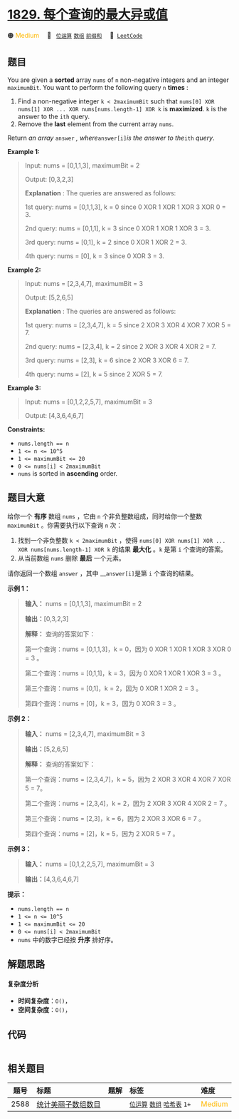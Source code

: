 # [1829. 每个查询的最大异或值](https://leetcode.com/problems/maximum-xor-for-each-query)

🟠 <font color=#ffb800>Medium</font>&emsp; 🔖&ensp; [`位运算`](/leetcode/outline/tag/bit-manipulation.md) [`数组`](/leetcode/outline/tag/array.md) [`前缀和`](/leetcode/outline/tag/prefix-sum.md)&emsp; 🔗&ensp;[`LeetCode`](https://leetcode.com/problems/maximum-xor-for-each-query)


## 题目

You are given a **sorted** array `nums` of `n` non-negative integers and an
integer `maximumBit`. You want to perform the following query `n` **times** :

  1. Find a non-negative integer `k < 2maximumBit` such that `nums[0] XOR nums[1] XOR ... XOR nums[nums.length-1] XOR k` is **maximized**. `k` is the answer to the `ith` query.
  2. Remove the **last** element from the current array `nums`.

Return _an array_ `answer` _, where_`answer[i]`_is the answer to the_`ith`
_query_.



**Example 1:**

> Input: nums = [0,1,1,3], maximumBit = 2
> 
> Output: [0,3,2,3]
> 
> **Explanation** : The queries are answered as follows:
> 
> 1st query: nums = [0,1,1,3], k = 0 since 0 XOR 1 XOR 1 XOR 3 XOR 0 = 3.
> 
> 2nd query: nums = [0,1,1], k = 3 since 0 XOR 1 XOR 1 XOR 3 = 3.
> 
> 3rd query: nums = [0,1], k = 2 since 0 XOR 1 XOR 2 = 3.
> 
> 4th query: nums = [0], k = 3 since 0 XOR 3 = 3.

**Example 2:**

> Input: nums = [2,3,4,7], maximumBit = 3
> 
> Output: [5,2,6,5]
> 
> **Explanation** : The queries are answered as follows:
> 
> 1st query: nums = [2,3,4,7], k = 5 since 2 XOR 3 XOR 4 XOR 7 XOR 5 = 7.
> 
> 2nd query: nums = [2,3,4], k = 2 since 2 XOR 3 XOR 4 XOR 2 = 7.
> 
> 3rd query: nums = [2,3], k = 6 since 2 XOR 3 XOR 6 = 7.
> 
> 4th query: nums = [2], k = 5 since 2 XOR 5 = 7.

**Example 3:**

> Input: nums = [0,1,2,2,5,7], maximumBit = 3
> 
> Output: [4,3,6,4,6,7]

**Constraints:**

  * `nums.length == n`
  * `1 <= n <= 10^5`
  * `1 <= maximumBit <= 20`
  * `0 <= nums[i] < 2maximumBit`
  * `nums`​​​ is sorted in **ascending** order.


## 题目大意

给你一个 **有序** 数组 `nums` ，它由 `n` 个非负整数组成，同时给你一个整数 `maximumBit` 。你需要执行以下查询 `n` 次：

  1. 找到一个非负整数 `k < 2maximumBit` ，使得 `nums[0] XOR nums[1] XOR ... XOR nums[nums.length-1] XOR k` 的结果 **最大化** 。`k` 是第 `i` 个查询的答案。
  2. 从当前数组 `nums` 删除 **最后** 一个元素。

请你返回一个数组 `answer` ，其中 __`answer[i]`是第 `i` 个查询的结果。

**示例 1：**

> 
> 
> 
> 
> 
> **输入：** nums = [0,1,1,3], maximumBit = 2
> 
> **输出：**[0,3,2,3]
> 
> **解释：** 查询的答案如下：
> 
> 第一个查询：nums = [0,1,1,3]，k = 0，因为 0 XOR 1 XOR 1 XOR 3 XOR 0 = 3 。
> 
> 第二个查询：nums = [0,1,1]，k = 3，因为 0 XOR 1 XOR 1 XOR 3 = 3 。
> 
> 第三个查询：nums = [0,1]，k = 2，因为 0 XOR 1 XOR 2 = 3 。
> 
> 第四个查询：nums = [0]，k = 3，因为 0 XOR 3 = 3 。
> 
> 

**示例 2：**

> 
> 
> 
> 
> 
> **输入：** nums = [2,3,4,7], maximumBit = 3
> 
> **输出：**[5,2,6,5]
> 
> **解释：** 查询的答案如下：
> 
> 第一个查询：nums = [2,3,4,7]，k = 5，因为 2 XOR 3 XOR 4 XOR 7 XOR 5 = 7。
> 
> 第二个查询：nums = [2,3,4]，k = 2，因为 2 XOR 3 XOR 4 XOR 2 = 7 。
> 
> 第三个查询：nums = [2,3]，k = 6，因为 2 XOR 3 XOR 6 = 7 。
> 
> 第四个查询：nums = [2]，k = 5，因为 2 XOR 5 = 7 。
> 
> 

**示例 3：**

> 
> 
> 
> 
> 
> **输入：** nums = [0,1,2,2,5,7], maximumBit = 3
> 
> **输出：**[4,3,6,4,6,7]
> 
> 

**提示：**

  * `nums.length == n`
  * `1 <= n <= 10^5`
  * `1 <= maximumBit <= 20`
  * `0 <= nums[i] < 2maximumBit`
  * `nums`​​​ 中的数字已经按 **升序** 排好序。


## 解题思路

#### 复杂度分析

- **时间复杂度**：`O()`，
- **空间复杂度**：`O()`，

## 代码

```javascript

```

## 相关题目

<!-- prettier-ignore -->
| 题号 | 标题 | 题解 | 标签 | 难度 |
| :------: | :------ | :------: | :------ | :------ |
| 2588 | [统计美丽子数组数目](https://leetcode.com/problems/count-the-number-of-beautiful-subarrays) |  |  [`位运算`](/leetcode/outline/tag/bit-manipulation.md) [`数组`](/leetcode/outline/tag/array.md) [`哈希表`](/leetcode/outline/tag/hash-table.md) `1+` | <font color=#ffb800>Medium</font> |

<style>
.blue {
    background-color: #096dd9;
    padding: 0.25rem 0.5rem;
    margin: 0;
    font-size: 0.85em;
    border-radius: 3px;
    color: white;
    font-weight: 500;
}
table th:first-of-type { width: 10%; }
table th:nth-of-type(2) { width: 35%; }
table th:nth-of-type(3) { width: 10%; }
table th:nth-of-type(4) { width: 35%; }
table th:nth-of-type(5) { width: 10%; }
</style>
